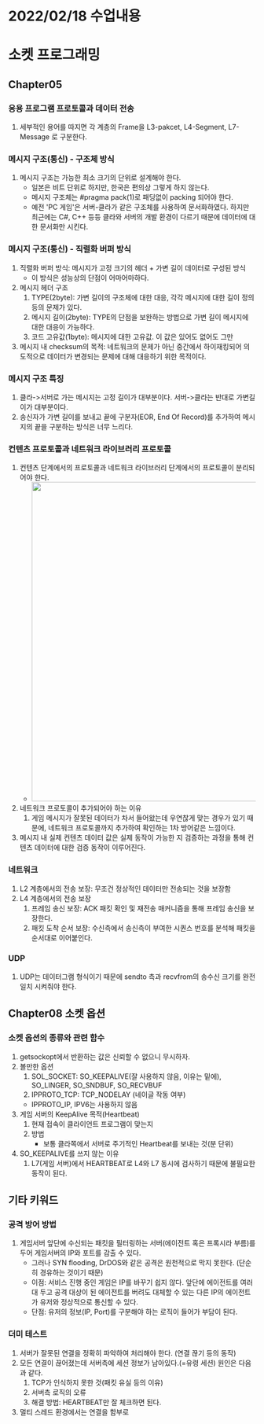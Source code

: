 # 2022/02/18 수업내용
# 소켓 프로그래밍
## Chapter05
### 응용 프로그램 프로토콜과 데이터 전송
1. 세부적인 용어를 따지면 각 계층의 Frame을 L3-pakcet, L4-Segment, L7-Message 로 구분한다.

### 메시지 구조(통신) - 구조체 방식
1. 메시지 구조는 가능한 최소 크기의 단위로 설계해야 한다.
    * 일본은 비트 단위로 하지만, 한국은 편의상 그렇게 하지 않는다.
    * 메시지 구조체는 #pragma pack(1)로 패딩없이 packing 되어야 한다.
    * 예전 'PC 게임'은 서버-클라가 같은 구조체를 사용하여 문서화하였다. 하지만 최근에는 C#, C++ 등등 클라와 서버의 개발 환경이 다르기 때문에 데이터에 대한 문서화만 시킨다.

### 메시지 구조(통신) - 직렬화 버퍼 방식
1. 직렬화 버퍼 방식: 메시지가 고정 크기의 헤더 + 가변 길이 데이터로 구성된 방식
    * 이 방식은 성능상의 단점이 어마어마하다.
2. 메시지 헤더 구조
    1) TYPE(2byte): 가변 길이의 구조체에 대한 대응, 각각 메시지에 대한 길이 정의 등의 문제가 있다.
    2) 메시지 길이(2byte): TYPE의 단점을 보완하는 방법으로 가변 길이 메시지에 대한 대응이 가능하다.
    3) 코드 고유값(1byte): 메시지에 대한 고유값. 이 값은 있어도 없어도 그만
3. 메시지 내 checksum의 목적: 네트워크의 문제가 아닌 중간에서 하이재킹되어 의도적으로 데이터가 변경되는 문제에 대해 대응하기 위한 목적이다.

### 메시지 구조 특징
1. 클라->서버로 가는 메시지는 고정 길이가 대부분이다. 서버->클라는 반대로 가변길이가 대부분이다.
2. 송신자가 가변 길이를 보내고 끝에 구분자(EOR, End Of Record)를 추가하여 메시지의 끝을 구분하는 방식은 너무 느리다.

### 컨텐츠 프로토콜과 네트워크 라이브러리 프로토콜
1. 컨텐츠 단계에서의 프로토콜과 네트워크 라이브러리 단계에서의 프로토콜이 분리되어야 한다.
    * <img width=650 src="https://user-images.githubusercontent.com/95362065/154683508-214aaa57-f5eb-4072-9196-5cfdc136150a.png">
2. 네트워크 프로토콜이 추가되어야 하는 이유
    1) 게임 메시지가 잘못된 데이터가 차서 들어왔는데 우연찮게 맞는 경우가 있기 때문에, 네트워크 프로토콜까지 추가하여 확인하는 1차 방어같은 느낌이다.
3. 메시지 내 실제 컨텐츠 데이터 값은 실제 동작이 가능한 지 검증하는 과정을 통해 컨텐츠 데이터에 대한 검증 동작이 이루어진다.

### 네트워크
1. L2 계층에서의 전송 보장: 무조건 정상적인 데이터만 전송되는 것을 보장함
2. L4 계층에서의 전송 보장
    1) 프레임 송신 보장: ACK 패킷 확인 및 재전송 매커니즘을 통해 프레임 송신을 보장한다.
    2) 패킷 도착 순서 보장: 수신측에서 송신측이 부여한 시퀀스 번호를 분석해 패킷을 순서대로 이어붙인다.

### UDP
1. UDP는 데이터그램 형식이기 때문에 sendto 측과 recvfrom의 송수신 크기를 완전 일치 시켜줘야 한다.

## Chapter08 소켓 옵션
### 소켓 옵션의 종류와 관련 함수
1. getsockopt에서 반환하는 값은 신뢰할 수 없으니 무시하자.
2. 볼만한 옵션
    1) SOL_SOCKET: SO_KEEPALIVE(잘 사용하지 않음, 이유는 밑에), SO_LINGER, SO_SNDBUF, SO_RECVBUF
    2) IPPROTO_TCP: TCP_NODELAY (네이글 작동 여부)
    * IPPROTO_IP, IPV6는 사용하지 않음
3. 게임 서버의 KeepAlive 목적(Heartbeat)
    1) 현재 접속이 클라이언트 프로그램이 맞는지
    2) 방법
        * 보통 클라쪽에서 서버로 주기적인 Heartbeat를 보내는 것(분 단위)
4. SO_KEEPALIVE를 쓰지 않는 이유
    1) L7(게임 서버)에서 HEARTBEAT로 L4와 L7 동시에 검사하기 때문에 불필요한 동작이 된다.

## 기타 키워드
### 공격 방어 방법
1. 게임서버 앞단에 수신되는 패킷을 필터링하는 서버(에이전트 혹은 프록시라 부름)를 두어 게임서버의 IP와 포트를 감출 수 있다.
    * 그러나 SYN flooding, DrDOS와 같은 공격은 원천적으로 막지 못한다. (단순히 경유하는 것이기 때문)
    * 이점: 서비스 진행 중인 게임은 IP를 바꾸기 쉽지 않다. 앞단에 에이전트를 여러 대 두고 공격 대상이 된 에이전트를 버려도 대체할 수 있는 다른 IP의 에이전트가 유저와 정상적으로 통신할 수 있다.
    * 단점: 유저의 정보(IP, Port)를 구분해야 하는 로직이 들어가 부담이 된다.

### 더미 테스트
1. 서버가 잘못된 연결을 정확히 파악하여 처리해야 한다. (연결 끊기 등의 동작)
2. 모든 연결이 끊어졌는데 서버측에 세션 정보가 남아있다.(=유령 세션) 원인은 다음과 같다.
    1) TCP가 인식하지 못한 것(패킷 유실 등의 이유)
    2) 서버측 로직의 오류
    3) 해결 방법: HEARTBEAT만 잘 체크하면 된다.
3. 멀티 스레드 환경에서는 연결을 함부로
